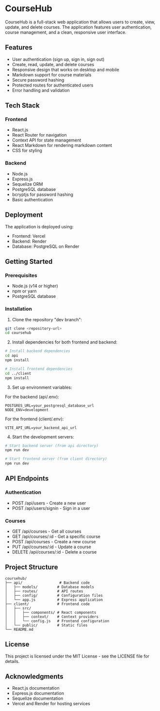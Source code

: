 # CourseHub

CourseHub is a full-stack web application that allows users to create, view, update, and delete courses. The application features user authentication, course management, and a clean, responsive user interface.

## Features

- User authentication (sign up, sign in, sign out)
- Create, read, update, and delete courses
- Responsive design that works on desktop and mobile
- Markdown support for course materials
- Secure password hashing
- Protected routes for authenticated users
- Error handling and validation

## Tech Stack

### Frontend
- React.js
- React Router for navigation
- Context API for state management
- React Markdown for rendering markdown content
- CSS for styling

### Backend
- Node.js
- Express.js
- Sequelize ORM
- PostgreSQL database
- bcryptjs for password hashing
- Basic authentication

## Deployment

The application is deployed using:
- Frontend: Vercel
- Backend: Render
- Database: PostgreSQL on Render

## Getting Started

### Prerequisites
- Node.js (v14 or higher)
- npm or yarn
- PostgreSQL database

### Installation

1. Clone the repository "dev branch":
```bash
git clone <repository-url>
cd coursehub
```

2. Install dependencies for both frontend and backend:
```bash
# Install backend dependencies
cd api
npm install

# Install frontend dependencies
cd ../client
npm install
```

3. Set up environment variables:

For the backend (api/.env):
```
POSTGRES_URL=your_postgresql_database_url
NODE_ENV=development
```

For the frontend (client/.env):
```
VITE_API_URL=your_backend_api_url
```

4. Start the development servers:

```bash
# Start backend server (from api directory)
npm run dev

# Start frontend server (from client directory)
npm run dev
```

## API Endpoints

### Authentication
- POST /api/users - Create a new user
- POST /api/users/signin - Sign in a user

### Courses
- GET /api/courses - Get all courses
- GET /api/courses/:id - Get a specific course
- POST /api/courses - Create a new course
- PUT /api/courses/:id - Update a course
- DELETE /api/courses/:id - Delete a course

## Project Structure

```
coursehub/
├── api/                 # Backend code
│   ├── models/         # Database models
│   ├── routes/         # API routes
│   ├── config/         # Configuration files
│   └── app.js          # Express application
├── client/             # Frontend code
│   ├── src/
│   │   ├── components/ # React components
│   │   ├── context/    # Context providers
│   │   └── config.js   # Frontend configuration
│   └── public/         # Static files
└── README.md
```

## License

This project is licensed under the MIT License - see the LICENSE file for details.

## Acknowledgments

- React.js documentation
- Express.js documentation
- Sequelize documentation
- Vercel and Render for hosting services
